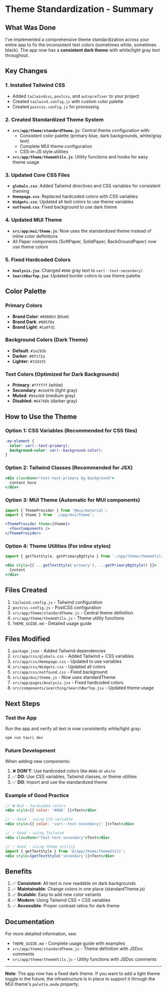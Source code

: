 # Theme Standardization - Summary

## What Was Done

I've implemented a comprehensive theme standardization across your entire app to fix the inconsistent text colors (sometimes white, sometimes black). The app now has a **consistent dark theme** with white/light gray text throughout.

## Key Changes

### 1. **Installed Tailwind CSS**
   - Added `tailwindcss`, `postcss`, and `autoprefixer` to your project
   - Created `tailwind.config.js` with custom color palette
   - Created `postcss.config.js` for processing

### 2. **Created Standardized Theme System**
   - **`src/app/theme/standardTheme.js`**: Central theme configuration with:
     - Consistent color palette (primary blue, dark backgrounds, white/gray text)
     - Complete MUI theme configuration
     - CSS-in-JS style utilities
   - **`src/app/theme/themeUtils.js`**: Utility functions and hooks for easy theme usage

### 3. **Updated Core CSS Files**
   - **`globals.css`**: Added Tailwind directives and CSS variables for consistent theming
   - **`Homepage.css`**: Replaced hardcoded colors with CSS variables
   - **`Widgets.css`**: Updated all text colors to use theme variables
   - **`notfound.css`**: Fixed background to use dark theme

### 4. **Updated MUI Theme**
   - **`src/app/mui/theme.js`**: Now uses the standardized theme instead of inline color definitions
   - All Paper components (SoftPaper, SolidPaper, BackGroundPaper) now use theme colors

### 5. **Fixed Hardcoded Colors**
   - **`Analysis.jsx`**: Changed `#666` gray text to `var(--text-secondary)`
   - **`SearchBarTop.jsx`**: Updated border colors to use theme palette

## Color Palette

### Primary Colors
- **Brand Color**: `#0080b3` (blue)
- **Brand Dark**: `#005f8a`
- **Brand Light**: `#1a9fd1`

### Background Colors (Dark Theme)
- **Default**: `#1e293b`
- **Darker**: `#0f172a`
- **Lighter**: `#334155`

### Text Colors (Optimized for Dark Backgrounds)
- **Primary**: `#ffffff` (white)
- **Secondary**: `#e2e8f0` (light gray)
- **Muted**: `#94a3b8` (medium gray)
- **Disabled**: `#64748b` (darker gray)

## How to Use the Theme

### Option 1: CSS Variables (Recommended for CSS files)
```css
.my-element {
  color: var(--text-primary);
  background-color: var(--background-color);
}
```

### Option 2: Tailwind Classes (Recommended for JSX)
```jsx
<div className="text-text-primary bg-background">
  Content here
</div>
```

### Option 3: MUI Theme (Automatic for MUI components)
```jsx
import { ThemeProvider } from '@mui/material';
import { theme } from './app/mui/theme';

<ThemeProvider theme={theme}>
  <YourComponents />
</ThemeProvider>
```

### Option 4: Theme Utilities (For inline styles)
```jsx
import { getTextStyle, getPrimaryBgStyle } from './app/theme/themeUtils';

<div style={{ ...getTextStyle('primary'), ...getPrimaryBgStyle() }}>
  Content
</div>
```

## Files Created
1. `tailwind.config.js` - Tailwind configuration
2. `postcss.config.js` - PostCSS configuration
3. `src/app/theme/standardTheme.js` - Central theme definition
4. `src/app/theme/themeUtils.js` - Theme utility functions
5. `THEME_GUIDE.md` - Detailed usage guide

## Files Modified
1. `package.json` - Added Tailwind dependencies
2. `src/app/css/globals.css` - Added Tailwind + CSS variables
3. `src/app/css/Homepage.css` - Updated to use variables
4. `src/app/css/Widgets.css` - Updated all colors
5. `src/app/css/notfound.css` - Fixed background
6. `src/app/mui/theme.js` - Now uses standardTheme
7. `src/app/pages/Analysis.jsx` - Fixed hardcoded colors
8. `src/components/searching/SearchBarTop.jsx` - Updated theme usage

## Next Steps

### Test the App
Run the app and verify all text is now consistently white/light gray:
```bash
npm run tauri dev
```

### Future Development
When adding new components:
1. ❌ **DON'T**: Use hardcoded colors like `#666` or `white`
2. ✅ **DO**: Use CSS variables, Tailwind classes, or theme utilities
3. ✅ **DO**: Import and use the standardized theme

### Example of Good Practice
```jsx
// ❌ Bad - hardcoded colors
<div style={{ color: '#666' }}>Text</div>

// ✅ Good - using CSS variable
<div style={{ color: 'var(--text-secondary)' }}>Text</div>

// ✅ Good - using Tailwind
<div className="text-text-secondary">Text</div>

// ✅ Good - using theme utility
import { getTextStyle } from '@/app/theme/themeUtils';
<div style={getTextStyle('secondary')}>Text</div>
```

## Benefits

1. ✅ **Consistent**: All text is now readable on dark backgrounds
2. ✅ **Maintainable**: Change colors in one place (standardTheme.js)
3. ✅ **Scalable**: Easy to add new color variants
4. ✅ **Modern**: Using Tailwind CSS + CSS variables
5. ✅ **Accessible**: Proper contrast ratios for dark theme

## Documentation

For more detailed information, see:
- `THEME_GUIDE.md` - Complete usage guide with examples
- `src/app/theme/standardTheme.js` - Theme definition with JSDoc comments
- `src/app/theme/themeUtils.js` - Utility functions with JSDoc comments

---

**Note**: The app now has a fixed dark theme. If you want to add a light theme toggle in the future, the infrastructure is in place to support it through the MUI theme's `palette.mode` property.
